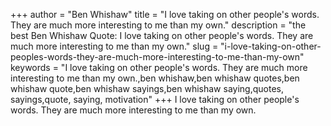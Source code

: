 +++
author = "Ben Whishaw"
title = "I love taking on other people's words. They are much more interesting to me than my own."
description = "the best Ben Whishaw Quote: I love taking on other people's words. They are much more interesting to me than my own."
slug = "i-love-taking-on-other-peoples-words-they-are-much-more-interesting-to-me-than-my-own"
keywords = "I love taking on other people's words. They are much more interesting to me than my own.,ben whishaw,ben whishaw quotes,ben whishaw quote,ben whishaw sayings,ben whishaw saying,quotes, sayings,quote, saying, motivation"
+++
I love taking on other people's words. They are much more interesting to me than my own.
